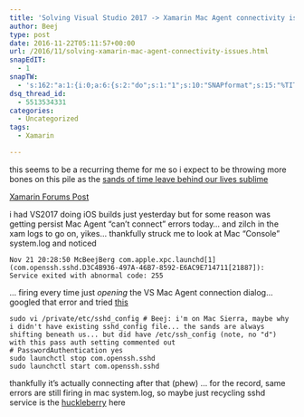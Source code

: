 ```yaml
---
title: 'Solving Visual Studio 2017 -> Xamarin Mac Agent connectivity issues'
author: Beej
type: post
date: 2016-11-22T05:11:57+00:00
url: /2016/11/solving-xamarin-mac-agent-connectivity-issues.html
snapEdIT:
  - 1
snapTW:
  - 's:162:"a:1:{i:0;a:6:{s:2:"do";s:1:"1";s:10:"SNAPformat";s:15:"%TITLE% - %URL%";s:8:"attchImg";s:1:"1";s:9:"isAutoImg";s:1:"A";s:8:"imgToUse";s:0:"";s:4:"doTW";s:1:"1";}}";'
dsq_thread_id:
  - 5513534331
categories:
  - Uncategorized
tags:
  - Xamarin

---
```

this seems to be a recurring theme for me so i expect to be throwing more bones on this pile as the [sands of time leave behind our lives sublime][1]

[Xamarin Forums Post][1]

i had VS2017 doing iOS builds just yesterday but for some reason was getting persist Mac Agent &#8220;can&#8217;t connect&#8221; errors today&#8230; and zilch in the xam logs to go on, yikes&#8230; thankfully struck me to look at Mac &#8220;Console&#8221; system.log and noticed

    Nov 21 20:28:50 McBeejBerg com.apple.xpc.launchd[1] (com.openssh.sshd.D3C4B936-497A-46B7-8592-E6AC9E714711[21887]): Service exited with abnormal code: 255
    

&#8230; firing every time just _opening_ the VS Mac Agent connection dialog&#8230; googled that error and tried [this][2]

    sudo vi /private/etc/sshd_config # Beej: i'm on Mac Sierra, maybe why i didn't have existing sshd_config file... the sands are always shifting beneath us... but did have /etc/ssh_config (note, no "d") with this pass auth setting commented out
    # PasswordAuthentication yes
    sudo launchctl stop com.openssh.sshd
    sudo launchctl start com.openssh.sshd
    

thankfully it&#8217;s actually connecting after that (phew) &#8230; for the record, same errors are still firing in mac system.log, so maybe just recycling sshd service is the [huckleberry][3] here

 [1]: https://forums.xamarin.com/discussion/comment/235162/#Comment_235162
 [2]: http://stackoverflow.com/questions/29751813/failure-opening-ssh-to-mac-os-x-10-10-using-net/31777166#31777166
 [3]: http://www.urbandictionary.com/define.php?term=I%27m%20your%20huckleberry